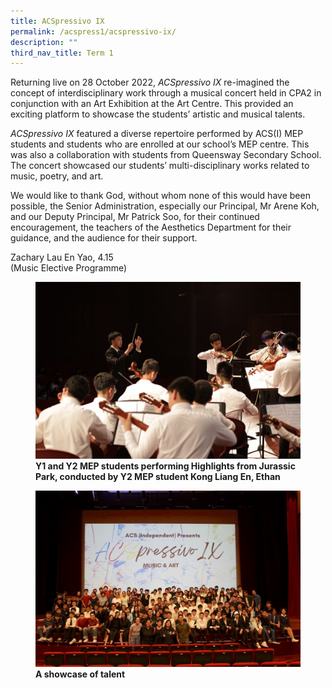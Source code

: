```yaml
---
title: ACSpressivo IX
permalink: /acspress1/acspressivo-ix/
description: ""
third_nav_title: Term 1
---
```

Returning live on 28 October 2022,&nbsp;_ACSpressivo IX_&nbsp;re-imagined the concept of interdisciplinary work through a musical concert held in CPA2 in conjunction with an Art Exhibition at the Art Centre. This provided an exciting platform to showcase the students’ artistic and musical talents.

_ACSpressivo IX_&nbsp;featured a diverse repertoire performed by ACS(I) MEP students and students who are enrolled at our school’s MEP centre. This was also a collaboration with students from Queensway Secondary School. The concert showcased our students’ multi-disciplinary works related to music, poetry, and art.

We would like to thank God, without whom none of this would have been possible, the Senior Administration, especially our Principal, Mr Arene Koh, and our Deputy Principal, Mr Patrick Soo, for their continued encouragement, the teachers of the Aesthetics Department for their guidance, and the audience for their support.

Zachary Lau En Yao, 4.15  <br>
(Music Elective Programme)


<figure>
<img src="/images/Picture18.jpg">
<figcaption> <strong>Y1 and Y2 MEP students performing Highlights from Jurassic Park, conducted by Y2 MEP student Kong Liang En, Ethan </strong> </figcaption>
</figure>

<figure>
<img src="/images/Picture19.jpg">
<figcaption> <strong>A showcase of talent</strong> </figcaption>
</figure>